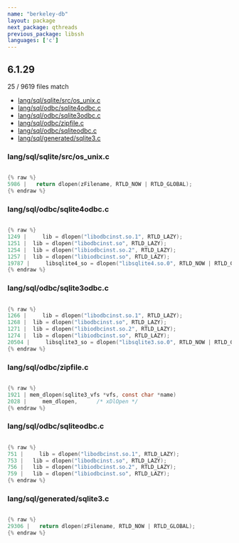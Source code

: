 ```yaml
---
name: "berkeley-db"
layout: package
next_package: qthreads
previous_package: libssh
languages: ['c']
---
```

## 6.1.29
25 / 9619 files match

 - [lang/sql/sqlite/src/os_unix.c](#langsqlsqlitesrcos_unixc)
 - [lang/sql/odbc/sqlite4odbc.c](#langsqlodbcsqlite4odbcc)
 - [lang/sql/odbc/sqlite3odbc.c](#langsqlodbcsqlite3odbcc)
 - [lang/sql/odbc/zipfile.c](#langsqlodbczipfilec)
 - [lang/sql/odbc/sqliteodbc.c](#langsqlodbcsqliteodbcc)
 - [lang/sql/generated/sqlite3.c](#langsqlgeneratedsqlite3c)

### lang/sql/sqlite/src/os_unix.c

```c

{% raw %}
5986 |   return dlopen(zFilename, RTLD_NOW | RTLD_GLOBAL);
{% endraw %}

```
### lang/sql/odbc/sqlite4odbc.c

```c

{% raw %}
1249 |     lib = dlopen("libodbcinst.so.1", RTLD_LAZY);
1251 | 	lib = dlopen("libodbcinst.so", RTLD_LAZY);
1254 | 	lib = dlopen("libiodbcinst.so.2", RTLD_LAZY);
1257 | 	lib = dlopen("libiodbcinst.so", RTLD_LAZY);
19787 |     libsqlite4_so = dlopen("libsqlite4.so.0", RTLD_NOW | RTLD_GLOBAL);
{% endraw %}

```
### lang/sql/odbc/sqlite3odbc.c

```c

{% raw %}
1266 |     lib = dlopen("libodbcinst.so.1", RTLD_LAZY);
1268 | 	lib = dlopen("libodbcinst.so", RTLD_LAZY);
1271 | 	lib = dlopen("libiodbcinst.so.2", RTLD_LAZY);
1274 | 	lib = dlopen("libiodbcinst.so", RTLD_LAZY);
20504 |     libsqlite3_so = dlopen("libsqlite3.so.0", RTLD_NOW | RTLD_GLOBAL);
{% endraw %}

```
### lang/sql/odbc/zipfile.c

```c

{% raw %}
1921 | mem_dlopen(sqlite3_vfs *vfs, const char *name)
2028 |     mem_dlopen,		/* xDlOpen */
{% endraw %}

```
### lang/sql/odbc/sqliteodbc.c

```c

{% raw %}
751 |     lib = dlopen("libodbcinst.so.1", RTLD_LAZY);
753 | 	lib = dlopen("libodbcinst.so", RTLD_LAZY);
756 | 	lib = dlopen("libiodbcinst.so.2", RTLD_LAZY);
759 | 	lib = dlopen("libiodbcinst.so", RTLD_LAZY);
{% endraw %}

```
### lang/sql/generated/sqlite3.c

```c

{% raw %}
29306 |   return dlopen(zFilename, RTLD_NOW | RTLD_GLOBAL);
{% endraw %}

```